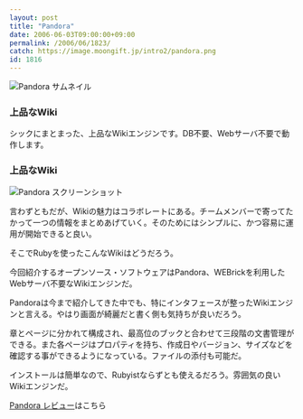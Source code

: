 ```yaml
---
layout: post
title: "Pandora"
date: 2006-06-03T09:00:00+09:00
permalink: /2006/06/1823/
catch: https://image.moongift.jp/intro2/pandora.png
id: 1816
---
```

 ![Pandora サムネイル](https://image.moongift.jp/intro2/pandora.t.png "Pandora サムネイル")
  

### 上品なWiki
  
シックにまとまった、上品なWikiエンジンです。DB不要、Webサーバ不要で動作します。  
<!--more-->  

### 上品なWiki
  

![Pandora スクリーンショット](https://image.moongift.jp/intro2/pandora.png "Pandora スクリーンショット")

  

言わずともだが、Wikiの魅力はコラボレートにある。チームメンバーで寄ってたかって一つの情報をまとめあげていく。そのためにはシンプルに、かつ容易に運用が開始できると良い。

  

そこでRubyを使ったこんなWikiはどうだろう。

  

今回紹介するオープンソース・ソフトウェアはPandora、WEBrickを利用したWebサーバ不要なWikiエンジンだ。

  

Pandoraは今まで紹介してきた中でも、特にインタフェースが整ったWikiエンジンと言える。やはり画面が綺麗だと書く側も気持ちが良いだろう。

  

章とページに分かれて構成され、最高位のブックと合わせて三段階の文書管理ができる。また各ページはプロパティを持ち、作成日やバージョン、サイズなどを確認する事ができるようになっている。ファイルの添付も可能だ。

  

インストールは簡単なので、Rubyistならずとも使えるだろう。雰囲気の良いWikiエンジンだ。

  

[Pandora レビュー](http://oss.moongift.jp/review/i-1824.html)はこちら

